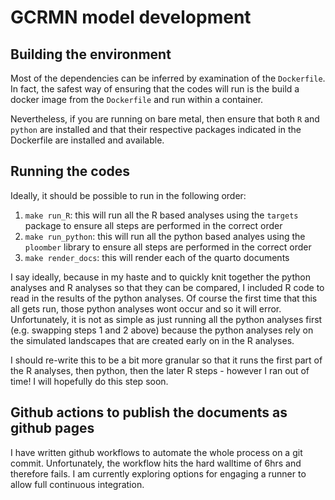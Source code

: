 GCRMN model development
===========================

## Building the environment

Most of the dependencies can be inferred by examination of the
`Dockerfile`. In fact, the safest way of ensuring that the codes will
run is the build a docker image from the `Dockerfile` and run within a
container.

Nevertheless, if you are running on bare metal, then ensure that both
`R` and `python` are installed and that their respective packages
indicated in the Dockerfile are installed and available.

## Running the codes

Ideally, it should be possible to run in the following order:

1. `make run_R`: this will run all the R based analyses using the
   `targets` package to ensure all steps are performed in the correct
   order
2. `make run_python`: this will run all the python based analyes using
   the `ploomber` library to ensure all steps are performed in the
   correct order
3. `make render_docs`: this will render each of the quarto documents

I say ideally, because in my haste and to quickly knit together the
python analyses and R analyses so that they can be compared, I
included R code to read in the results of the python analyses. Of
course the first time that this all gets run, those python analyses
wont occur and so it will error. Unfortunately, it is not as simple as
just running all the python analyses first (e.g. swapping steps 1 and
2 above) because the python analyses rely on the simulated landscapes
that are created early on in the R analyses.

I should re-write this to be a bit more granular so that it runs the
first part of the R analyses, then python, then the later R steps -
however I ran out of time!  I will hopefully do this step soon.

## Github actions to publish the documents as github pages

I have written github workflows to automate the whole process on a git
commit. Unfortunately, the workflow hits the hard walltime of 6hrs and
therefore fails. I am currently exploring options for engaging a
runner to allow full continuous integration.


